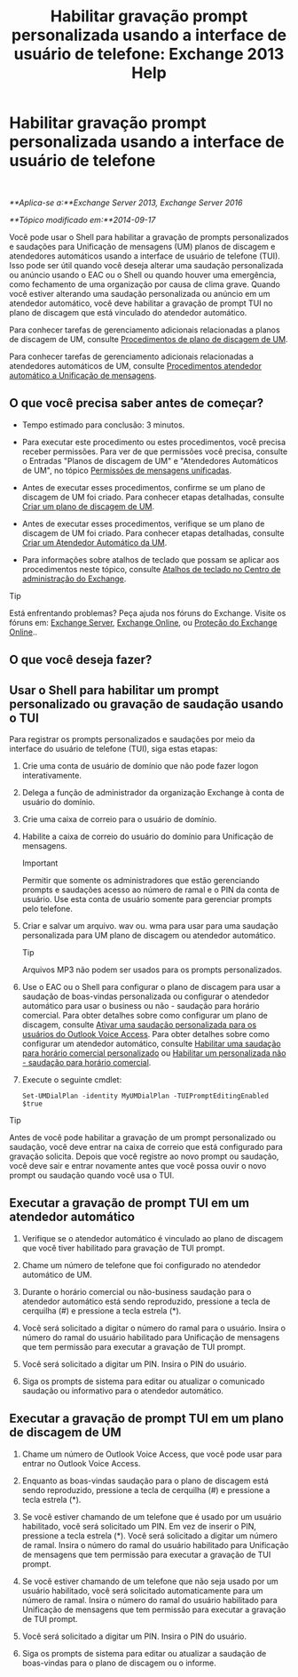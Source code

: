 ﻿---
title: 'Habilitar gravação prompt personalizada usando a interface de usuário de telefone: Exchange 2013 Help'
TOCTitle: Habilitar gravação prompt personalizada usando a interface de usuário de telefone
ms:assetid: f2e5c636-2be9-4d48-b5e7-37913ded62d1
ms:mtpsurl: https://technet.microsoft.com/pt-br/library/Bb691404(v=EXCHG.150)
ms:contentKeyID: 54651993
ms.date: 05/22/2018
mtps_version: v=EXCHG.150
ms.translationtype: MT
---

# Habilitar gravação prompt personalizada usando a interface de usuário de telefone

 

_**Aplica-se a:**Exchange Server 2013, Exchange Server 2016_

_**Tópico modificado em:**2014-09-17_

Você pode usar o Shell para habilitar a gravação de prompts personalizados e saudações para Unificação de mensagens (UM) planos de discagem e atendedores automáticos usando a interface de usuário de telefone (TUI). Isso pode ser útil quando você deseja alterar uma saudação personalizada ou anúncio usando o EAC ou o Shell ou quando houver uma emergência, como fechamento de uma organização por causa de clima grave. Quando você estiver alterando uma saudação personalizada ou anúncio em um atendedor automático, você deve habilitar a gravação de prompt TUI no plano de discagem que está vinculado do atendedor automático.

Para conhecer tarefas de gerenciamento adicionais relacionadas a planos de discagem de UM, consulte [Procedimentos de plano de discagem de UM](um-dial-plan-procedures-exchange-2013-help.md).

Para conhecer tarefas de gerenciamento adicionais relacionadas a atendedores automáticos de UM, consulte [Procedimentos atendedor automático a Unificação de mensagens](um-auto-attendant-procedures-exchange-2013-help.md).

## O que você precisa saber antes de começar?

  - Tempo estimado para conclusão: 3 minutos.

  - Para executar este procedimento ou estes procedimentos, você precisa receber permissões. Para ver de que permissões você precisa, consulte o Entradas "Planos de discagem de UM" e "Atendedores Automáticos de UM", no tópico [Permissões de mensagens unificadas](unified-messaging-permissions-exchange-2013-help.md).

  - Antes de executar esses procedimentos, confirme se um plano de discagem de UM foi criado. Para conhecer etapas detalhadas, consulte [Criar um plano de discagem de UM](create-a-um-dial-plan-exchange-2013-help.md).

  - Antes de executar esses procedimentos, verifique se um plano de discagem de UM foi criado. Para conhecer etapas detalhadas, consulte [Criar um Atendedor Automático da UM](create-a-um-auto-attendant-exchange-2013-help.md).

  - Para informações sobre atalhos de teclado que possam se aplicar aos procedimentos neste tópico, consulte [Atalhos de teclado no Centro de administração do Exchange](keyboard-shortcuts-in-the-exchange-admin-center-exchange-online-protection-help.md).


> [!TIP]
> Está enfrentando problemas? Peça ajuda nos fóruns do Exchange. Visite os fóruns em: <A href="https://go.microsoft.com/fwlink/p/?linkid=60612">Exchange Server</A>, <A href="https://go.microsoft.com/fwlink/p/?linkid=267542">Exchange Online</A>, ou <A href="https://go.microsoft.com/fwlink/p/?linkid=285351">Proteção do Exchange Online</A>..



## O que você deseja fazer?

## Usar o Shell para habilitar um prompt personalizado ou gravação de saudação usando o TUI

Para registrar os prompts personalizados e saudações por meio da interface do usuário de telefone (TUI), siga estas etapas:

1.  Crie uma conta de usuário de domínio que não pode fazer logon interativamente.

2.  Delega a função de administrador da organização Exchange à conta de usuário do domínio.

3.  Crie uma caixa de correio para o usuário de domínio.

4.  Habilite a caixa de correio do usuário do domínio para Unificação de mensagens.
    

    > [!IMPORTANT]
    > Permitir que somente os administradores que estão gerenciando prompts e saudações acesso ao número de ramal e o PIN da conta de usuário. Use esta conta de usuário somente para gerenciar prompts pelo telefone.



5.  Criar e salvar um arquivo. wav ou. wma para usar para uma saudação personalizada para UM plano de discagem ou atendedor automático.
    

    > [!TIP]
    > Arquivos MP3 não podem ser usados para os prompts personalizados.



6.  Use o EAC ou o Shell para configurar o plano de discagem para usar a saudação de boas-vindas personalizada ou configurar o atendedor automático para usar o business ou não - saudação para horário comercial. Para obter detalhes sobre como configurar um plano de discagem, consulte [Ativar uma saudação personalizada para os usuários do Outlook Voice Access](enable-a-customized-greeting-for-outlook-voice-access-users-exchange-2013-help.md). Para obter detalhes sobre como configurar um atendedor automático, consulte [Habilitar uma saudação para horário comercial personalizado](enable-a-customized-business-hours-greeting-exchange-2013-help.md) ou [Habilitar um personalizada não - saudação para horário comercial](enable-a-customized-non-business-hours-greeting-exchange-2013-help.md).

7.  Execute o seguinte cmdlet:
    
        Set-UMDialPlan -identity MyUMDialPlan -TUIPromptEditingEnabled $true


> [!TIP]
> Antes de você pode habilitar a gravação de um prompt personalizado ou saudação, você deve entrar na caixa de correio que está configurado para gravação solicita. Depois que você registre ao novo prompt ou saudação, você deve sair e entrar novamente antes que você possa ouvir o novo prompt ou saudação quando você usa o TUI.



## Executar a gravação de prompt TUI em um atendedor automático

1.  Verifique se o atendedor automático é vinculado ao plano de discagem que você tiver habilitado para gravação de TUI prompt.

2.  Chame um número de telefone que foi configurado no atendedor automático de UM.

3.  Durante o horário comercial ou não-business saudação para o atendedor automático está sendo reproduzido, pressione a tecla de cerquilha (\#) e pressione a tecla estrela (\*).

4.  Você será solicitado a digitar o número do ramal para o usuário. Insira o número do ramal do usuário habilitado para Unificação de mensagens que tem permissão para executar a gravação de TUI prompt.

5.  Você será solicitado a digitar um PIN. Insira o PIN do usuário.

6.  Siga os prompts de sistema para editar ou atualizar o comunicado saudação ou informativo para o atendedor automático.

## Executar a gravação de prompt TUI em um plano de discagem de UM

1.  Chame um número de Outlook Voice Access, que você pode usar para entrar no Outlook Voice Access.

2.  Enquanto as boas-vindas saudação para o plano de discagem está sendo reproduzido, pressione a tecla de cerquilha (\#) e pressione a tecla estrela (\*).

3.  Se você estiver chamando de um telefone que é usado por um usuário habilitado, você será solicitado um PIN. Em vez de inserir o PIN, pressione a tecla estrela (\*). Você será solicitado a digitar um número de ramal. Insira o número do ramal do usuário habilitado para Unificação de mensagens que tem permissão para executar a gravação de TUI prompt.

4.  Se você estiver chamando de um telefone que não seja usado por um usuário habilitado, você será solicitado automaticamente para um número de ramal. Insira o número do ramal do usuário habilitado para Unificação de mensagens que tem permissão para executar a gravação de TUI prompt.

5.  Você será solicitado a digitar um PIN. Insira o PIN do usuário.

6.  Siga os prompts de sistema para editar ou atualizar a saudação de boas-vindas para o plano de discagem ou o informe.


